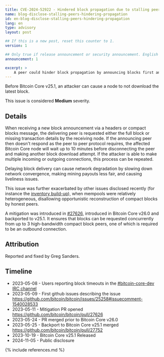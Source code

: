 ```yaml
---
title: CVE-2024-52922 - Hindered block propagation due to stalling peers
name: blog-disclose-stalling-peers-hindering-propagation
id: en-blog-disclose-stalling-peers-hindering-propagation
lang: en
type: advisory
layout: post

## If this is a new post, reset this counter to 1.
version: 1

## Only true if release announcement or security announcement. English posts only
announcement: 1

excerpt: >
    A peer could hinder block propagation by announcing blocks first and then simply withholding the block.
---
```


Before Bitcoin Core v25.1, an attacker can cause a node to not
download the latest block.

This issue is considered **Medium** severity.

## Details

When receiving a new block announcement via a headers or compact
blocks message, the delivering peer is requested either the full
block or missing transaction details by the receiving node. If
the announcing peer then doesn't respond as the peer to peer
protocol requires, the affected Bitcoin Core node will wait
up to 10 minutes before disconnecting the peer and making another
block download attempt. If the attacker is able to
make multiple incoming or outgoing connections, this process
can be repeated.

Delaying block delivery can cause network degradation by slowing down network convergence,
making mining payouts less fair, and causing liveliness issues.

This issue was further exacerbated by other issues disclosed recently (for
instance the [inventory build-up](https://bitcoincore.org/en/2024/10/08/disclose-large-inv-to-send/)),
when mempools were relatively heterogeneous, disallowing
opportunistic reconstruction of compact blocks by honest peers.

A mitigation was introduced in [#27626](https://github.com/bitcoin/bitcoin/pull/27626),
introduced in Bitcoin Core v26.0 and backported to v25.1.
It ensures that blocks can be requested concurrently from up to 3
high-bandwidth compact block peers, one of which is required
to be an outbound connection.

## Attribution

Reported and fixed by Greg Sanders.

## Timeline

- 2023-05-08 - Users reporting block timeouts in the [#bitcoin-core-dev IRC channel](https://bitcoin-irc.chaincode.com/bitcoin-core-dev/2023-05-08)
- 2023-05-09 - First github issues describing the issue https://github.com/bitcoin/bitcoin/issues/25258#issuecomment-1540028533
- 2023-05-11 - Mitigation PR opened https://github.com/bitcoin/bitcoin/pull/27626
- 2023-05-24 - PR merged prior to Bitcoin Core v26.0
- 2023-05-25 - Backport to Bitcoin Core v25.1 merged https://github.com/bitcoin/bitcoin/pull/27752
- 2023-10-19 - Bitcoin Core v25.1 Released
- 2024-11-05 - Public disclosure

{% include references.md %}
